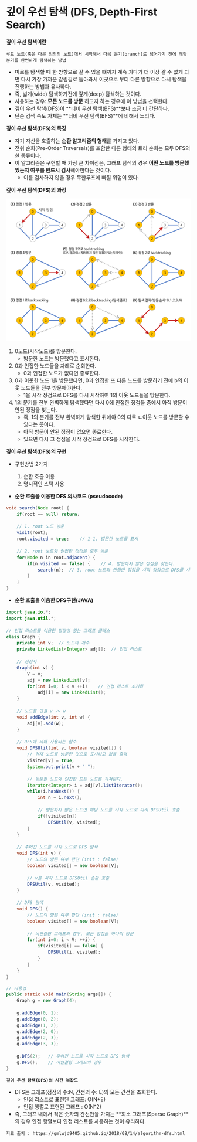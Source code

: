 # 깊이 우선 탐색 (DFS, Depth-First Search)

**깊이 우선 탐색이란**

`루트 노드(혹은 다른 임의의 노드)에서 시작해서 다음 분기(branch)로 넘어가기 전에 해당 분기를 완번하게 탐색하는 방법`

 - 미로를 탐색할 때 한 방향으로 갈 수 있을 떄까지 계속 가다가 더 이상 갈 수 없게 되면 다시 가장 가까운 갈림길로 돌아와서 이곳으로 부터 다른 방향으로 다시 탐색을 진행하는 방법과 유사하다.
 - 즉, 넓게(wide) 탐색하기전에 깊게(deep) 탐색하는 것이다.
 - 사용하는 경우: **모든 노드를 방문** 하고자 하는 경우에 이 방법을 선택한다.
 - 깊이 우선 탐색(DFS)이 **너비 우선 탐색(BFS)**보다 조금 더 간단하다.
 - 단순 검색 속도 자체는 **너비 우선 탐색(BFS)**에 비해서 느리다.

  **깊이 우선 탐색(DFS)의 특징**
 - 자기 자신을 호출하는 **순환 알고리즘의 형태**를 가지고 있다.
 - 전쉬 순회(Pre-Order Traversals)를 포함한 다른 형태의 트리 순회는 모두 DFS의 한 종류이다.
 - 이 알고리즘은 구현할 때 가장 큰 차이점은, 그래프 탐색의 경우 **어떤 노드를 방문했었는지 여부를 반드시 검사**해야한다는 것이다.
    - 이를 검사하지 않을 경우 무한루프에 빠질 위험이 있다.

**깊이 우선 탐색(DFS)의 과정**

![DFS_Process](
    ../img/DFS_Process.PNG)
1. 0노드(시작노드)를 방문한다.
    - 방문한 노드는 방문했다고 표시한다.
2. 0과 인접한 노드들을 차례로 순회한다.
    - 0과 인접한 노드가 없다면 종료한다.
3. 0과 이웃한 노드 1을 방문했다면, 0과 인접한 또 다른 노드를 방문하기 전에 b의 이웃 노드들을 전부 방문해야한다.
    - 1을 시작 정점으로 DFS를 다시 시작하여 1의 이웃 노드들을 방문한다.
4. 1의 분기를 전부 완벽하게 탐색했다면 다시 0에 인접한 정점들 중에서 아직 방문이 안된 정점을 찾는다.
    - 즉, 1의 분기를 전부 완벽하게 탐색한 뒤에야 0의 다르 ㄴ이웃 노드를 방문할 수 있다는 뜻이다.
    - 아직 방문이 안된 정점이 없으면 종료한다.
    - 있으면 다시 그 정점을 시작 정점으로 DFS를 시작한다.

**깊이 우선 탐색(DFS)의 구현**
- 구현방법 2가지
    1. 순환 호출 이용
    2. 명시적인 스택 사용

- **순환 호출을 이용한 DFS 의사코드 (pseudocode)**

```java
void search(Node root) {
    if(root == null) return;

    // 1. root 노드 방문
    visit(root);
    root.visited = true;    // 1-1. 방문한 노드를 표시

    // 2. root 노드와 인접한 정점을 모두 방문
    for(Node n in root.adjacent) {
        if(n.visited == false) {    // 4. 방문하지 않은 정점을 찾는다.
            search(n);  // 3. root 노드와 인접한 정점을 시작 정점으로 DFS를 시작
        }
    }
}
```


- **순환 호출을 이용한 DFS구현(JAVA)**
```java
import java.io.*;
import java.util.*;

// 인접 리스트를 이용한 방향성 있는 그래프 클래스
class Graph {
    private int v;  // 노드의 개수
    private LinkedList<Integer> adj[];  // 인접 리스트

    // 생성자
    Graph(int v) {
        V = v;
        adj = new LinkedList[v];
        for(int i=0; i < v ++i)    // 인접 리스트 초기화
            adj[i] = new LinkedList();
    }

    // 노드를 연결 v -> w
    void addEdge(int v, int w) {
        adj[v].add(w);
    }

    // DFS에 의해 사용되는 함수
    void DFSUtil(int v, boolean visited[]) {
        // 현재 노드를 방문한 것으로 표시하고 값을 출력
        visited[v] = true;
        System.out.print(v + " ");

        // 방문한 노드와 인접한 모든 노드를 가져온다.
        Iterator<Integer> i = adj[v].listIterator();
        while(i.hasNext()) {
            int n = i.next();

            // 방문하지 않은 노드면 해당 노드를 시작 노드로 다시 DFSUtil 호출
            if(!visited[n])
                DFSUtil(v, visited);
        }
    }

    // 주어진 노드를 시작 노드로 DFS 탐색
    void DFS(int v) {
        // 노드의 방문 여부 판단 (init : false)
        boolean visited[] = new boolean[V];

        // v를 시작 노드로 DFSUtil 순환 호출
        DFSUtil(v, visited);
    }

    // DFS 탐색
    void DFS() {
        // 노드의 방문 여부 판단 (init : false)
        boolean visited[] = new boolean[V];

        // 비연결형 그래프의 경우, 모든 정점을 하나씩 방문
        for(int i=0; i < V; ++i) {
            if(visited[i] == false) {
                DFSUtil(i, visited);
            }
        }
    }
}
```

```java
// 사용법
public static void main(String args[]) {
    Graph g = new Graph(4);

    g.addEdge(0, 1);
    g.addEdge(0, 2);
    g.addEdge(1, 2);
    g.addEdge(2, 0);
    g.addEdge(2, 3);
    g.addEdge(3, 3);

    g.DFS(2);   // 주어진 노드를 시작 노드로 DFS 탐색
    g.DFS();    // 비연결형 그래프의 경우
}
```

**`깊이 우선 탐색(DFS)의 시간 복잡도`**
- DFS는 그래프(정점의 수:N, 간선의 수: E)의 모든 간선을 조회한다.
    - 인접 리스트로 표현된 그래프: O(N+E)
    - 인접 행렬로 표현된 그래프 : O(N^2)
- 즉, 그래프 내에서 적은 숫자의 간선만을 가지는 **희소 그래프(Sparse Graph)**의 경우 인접 행렬보다 인접 리스트를 사용하는 것이 유리하다.



```
자료 출처 : https://gmlwjd9405.github.io/2018/08/14/algorithm-dfs.html
```